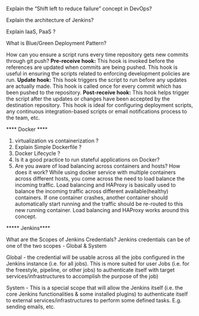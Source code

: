 Explain the “Shift left to reduce failure” concept in DevOps?

Explain the architecture of Jenkins?

Explain IaaS, PaaS ?

What is Blue/Green Deployment Pattern?


How can you ensure a script runs every time repository gets new commits through git push?
**Pre-receive hook:** This hook is invoked before the references are updated when commits are being pushed. This hook is useful in ensuring the scripts related to enforcing development policies are run.
**Update hook:** This hook triggers the script to run before any updates are actually made. This hook is called once for every commit which has been pushed to the repository.
**Post-receive hook:** This hook helps trigger the script after the updates or changes have been accepted by the destination repository. This hook is ideal for configuring deployment scripts, any continuous integration-based scripts or email notifications process to the team, etc.



**** Docker ****
1. virtualization vs containerization ?
2. Explain Simple Dockerfile ?
3. Docker Lifecycle ?
4.  Is it a good practice to run stateful applications on Docker?
5. Are you aware of load balancing across containers and hosts? How does it work?
While using docker service with multiple containers across different hosts, you come across the need to load balance the incoming traffic. Load balancing and HAProxy is basically used to balance the incoming traffic across different available(healthy) containers. If one container crashes, another container should automatically start running and the traffic should be re-routed to this new running container. Load balancing and HAProxy works around this concept.


***** Jenkins****

What are the Scopes of Jenkins Credentials?
Jenkins credentials can be of one of the two scopes - Global & System

Global - the credential will be usable across all the jobs configured in the Jenkins instance (i.e. for all jobs). This is more suited for user Jobs (i.e. for the freestyle, pipeline, or other jobs) to authenticate itself with target services/infrastructures to accomplish the purpose of the job)

System - This is a special scope that will allow the Jenkins itself (i.e. the core Jenkins functionalities & some installed plugins) to authenticate itself to external services/infrastructures to perform some defined tasks. E.g. sending emails, etc.
